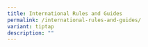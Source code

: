 ```yaml
---
title: International Rules and Guides
permalink: /international-rules-and-guides/
variant: tiptap
description: ""
---
```

